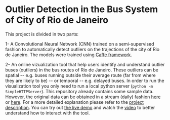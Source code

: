 # Outlier Detection in the Bus System of City of Rio de Janeiro

This project is divided in two parts:

1- A Convolutional Neural Network (CNN) trained on a semi-supervised fashion to automatically detect outliers on the trajections of the city of Rio de Janeiro. The models were trained using [Caffe framework](http://caffe.berkeleyvision.org/).

2- An online vizualization tool that help users identify and understand outlier buses (outliers) in the bus routes of Rio de Janeiro. These outliers can be spatial --  e.g. buses running outside their average route (far from where they are likely to be) -- or temporal -- e.g. delayed buses.
In order to run the visualization tool you only need to run a local python server (`python -m SimpleHTTPServer`). This repository already contains some sample data. However, the original data can be obtained in a stream (daily) fashion [here](http://data.rio.rj.gov.br/dataset/gps-de-onibus) or [here](http://sel.ic.uff.br/bus/).
For a more detailed explanation please refer to the [project description](project_proposal.pdf). You can try out [the live demo](http://rodrigonogueira4.github.io/BusData/Outlier_Vis/outlier_v1.html) and
watch the [video](http://vimeo.com/1234567) to better understand how to interact with the tool.

